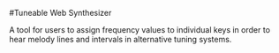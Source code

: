 #Tuneable Web Synthesizer

A tool for users to assign frequency values to individual keys in order to hear melody lines and intervals in alternative tuning systems.